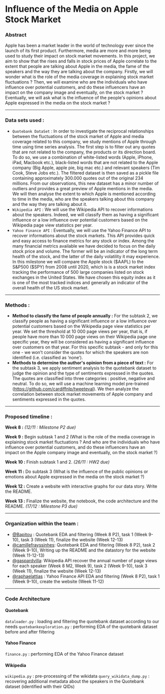# Influence of the Media on Apple Stock Market

### Abstract

Apple has been a market leader in the world of technology ever since the launch of its first product. Furthermore, media are more and more being used to study their impact on stock market movements. In this project, we aim to show that the rises and falls in stock prices of Apple correlate to the extent that people are talking about Apple in the media, the fame of the speakers and the way they are talking about the company. Firstly, we will wonder what is the role of the media coverage in explaining stock market fluctuations ? Then, we will examine who are the individuals who have influence over potential customers, and do these influencers have an impact on the company image and eventually, on the stock market ? Eventually, we will ask what is the influence of the people's opinions about Apple expressed in the media on the stock market ?

***
### Data sets used : 
* `Quotebank DataSet` : In order to investigate the reciprocal relationships between the fluctuations of the stock market of Apple and media coverage related to this company, we study mentions of Apple through time using time series analysis. The first step is to filter out any quotes that are not related to the company, the products or its direction board. To do so, we use a combination of white-listed words (Apple, iPhone, iPad, Macbook etc.), black-listed words that are not related to the Apple company (Big Apple, apple pie, big mac etc.) and relevant speakers (Tim Cook, Steve Jobs etc.). The filtered dataset is then saved as a pickle file containing approximately 300.000 quotes out of the original 234 millions. From our observations, this new dataset has a minor number of outliers and provides a great preview of Apple mentions in the media. We will then analyse the extent to which Apple is mentioned according to time in the media, who are the speakers talking about this company and the way they are talking about it. 
* `Wikipedia API` : We will use the Wikipedia API to recover informations about the speakers. Indeed, we will classify them as having a significant influence or a low influence over potential customers based on the Wikipedia page view statistics per year. 
* `Yahoo Finance API` : Eventually, we will use the Yahoo Finance API to recover informations about the stock markets. This API provides quick and easy access to finance metrics for any stock or index. Among the many financial metrics available we have decided to focus on the daily stock price and volume. The former will be an indicator of the long term health of the stock, and the latter of the daily volatility it may experience. In this milestone we will compare the Apple stock ($AAPL) to the S&P500 ($SPY) from 2008 until 2020, which is is a stock market index tracking the performance of 500 large companies listed on stock exchanges in the United States. We have chosen this equity index as it is one of the most tracked indices and generally an indicator of the overall health of the US stock market. 

***
### Methods : 
* **Method to classify the fame of people annually :** For the subtask 2, we classify people as having a significant influence or a low influence over potential customers based on the Wikipedia page view statistics per year. We set the threshold at 10 000 page views per year, that is, if people have more than 10 000 page views on their Wikipedia page one specific year, they will be considered as having a significant influence over customers on that year. For this specific subtask - and only for this one - we won’t consider the quotes for which the speakers are non identified (i.e. classified as ‘none’).   
* **Methods to determine the author's opinion from a piece of text :** For the subtask 3, we apply sentiment analysis to the quotebank dataset to judge the opinion and the type of sentiments expressed in the quotes. The quotes are classified into three categories : positive, negative and neutral. To do so, we will use a machine learning model pre-trained (https://github.com/cardiffnlp/tweeteval). We then analyze the correlation between stock market movements of Apple company and sentiments expressed in the quotes. 


***
### Proposed timeline : 
**Week 8 :** *(12/11 : Milestone P2 due)*

**Week 9 :** Begin subtask 1 and 2 (What is the role of the media coverage in explaining stock market fluctuations ? And who are the individuals who have influence over potential customers, and do these influencers have an impact on the Apple company image and eventually, on the stock market ?)

**Week 10 :** Finish subtask 1 and 2. *(26/11 : HW2 due)* 

**Week 11 :** Do subtask 3 (What is the influence of the public opinions or emotions about Apple expressed in the media on the stock market ?) 

**Week 12 :** Create a website with interactive graphs for our data story. Write the README. 

**Week 13 :** Finalize the website, the notebook, the code architecture and the README. *(17/12 : Milestone P3 due)*

***
### Organization within the team : 
* [@Bapitou](https://github.com/Bapitou) : Quotebank EDA and filtering (Week 8 P2), task 1 (Week 9-10), task 3 (Week 11), finalize the website (Week 12-13)
* [@camillefrayssinhes](https://github.com/camillefrayssinhes): Quotebank EDA and filtering (Week 8 P2), task 2 (Week 9-10), Writing up the README and the datastory for the website (Week 11-12-13)
* [@gaspardvilla](https://github.com/gaspardvilla): Wikipedia API recover the annual number of page views for each speaker (Week 8 M2, Week 9), task 2 (Week 9-10), task 3  (Week 11), finalize the website (Week 12-13)
* [@raphaelattias](https://github.com/raphaelattias) : Yahoo Finance API EDA and filtering (Week 8 P2), task 1 (Week 9-10), create the website (Week 11-12)

*** 
### Code Architecture
#### Quotebank 
`dataloader.py` : loading and filtering the quotebank dataset according to our needs
`quotebankexploration.py` : performing EDA of the quotebank dataset before and after filtering
#### Yahoo Finance 
`finance.py` : performing EDA of the Yahoo Finance dataset
#### Wikipedia
`wikipedia.py` : pre-processing of the wikidata
`query_wikidata_dump.py` : recovering additional metadata about the speakers in the Quotebank dataset (identified with their QIDs)






